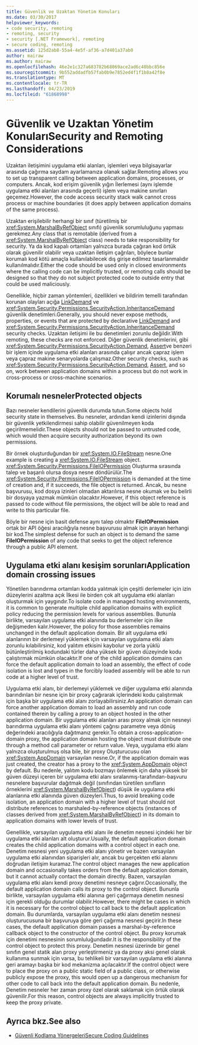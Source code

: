 ```yaml
---
title: Güvenlik ve Uzaktan Yönetim Konuları
ms.date: 03/30/2017
helpviewer_keywords:
- code security, remoting
- remoting, security
- security [.NET Framework], remoting
- secure coding, remoting
ms.assetid: 125d2ab8-55a4-4e5f-af36-a7d401a37ab0
author: mairaw
ms.author: mairaw
ms.openlocfilehash: 46e2e1c327a683782b68069ace2ad6c40bbc856e
ms.sourcegitcommit: 9b552addadfb57fab0b9e7852ed4f1f1b8a42f8e
ms.translationtype: MT
ms.contentlocale: tr-TR
ms.lasthandoff: 04/23/2019
ms.locfileid: "61868998"
---
```

# <a name="security-and-remoting-considerations"></a><span data-ttu-id="f73d1-102">Güvenlik ve Uzaktan Yönetim Konuları</span><span class="sxs-lookup"><span data-stu-id="f73d1-102">Security and Remoting Considerations</span></span>
<span data-ttu-id="f73d1-103">Uzaktan iletişimini uygulama etki alanları, işlemleri veya bilgisayarlar arasında çağırma saydam ayarlamanıza olanak sağlar.</span><span class="sxs-lookup"><span data-stu-id="f73d1-103">Remoting allows you to set up transparent calling between application domains, processes, or computers.</span></span> <span data-ttu-id="f73d1-104">Ancak, kod erişim güvenlik yığın İlerlemesi (aynı işlemde uygulama etki alanları arasında geçerli) işlem veya makine sınırları geçemez.</span><span class="sxs-lookup"><span data-stu-id="f73d1-104">However, the code access security stack walk cannot cross process or machine boundaries (it does apply between application domains of the same process).</span></span>  
  
 <span data-ttu-id="f73d1-105">Uzaktan erişilebilir herhangi bir sınıf (türetilmiş bir <xref:System.MarshalByRefObject> sınıfı) güvenlik sorumluluğunu yapması gerekmez.</span><span class="sxs-lookup"><span data-stu-id="f73d1-105">Any class that is remotable (derived from a <xref:System.MarshalByRefObject> class) needs to take responsibility for security.</span></span> <span data-ttu-id="f73d1-106">Ya da kod kapalı ortamları yalnızca burada çağıran kod örtük olarak güvenilir olabilir veya uzaktan iletişim çağrıları, böylece bunlar korumalı kod kötü amaçla kullanılabilecek dış girişe edilmez tasarlanmalıdır kullanılmalıdır.</span><span class="sxs-lookup"><span data-stu-id="f73d1-106">Either the code should be used only in closed environments where the calling code can be implicitly trusted, or remoting calls should be designed so that they do not subject protected code to outside entry that could be used maliciously.</span></span>  
  
 <span data-ttu-id="f73d1-107">Genellikle, hiçbir zaman yöntemleri, özellikleri ve bildirim temelli tarafından korunan olayları açığa [LinkDemand](../../../docs/framework/misc/link-demands.md) ve <xref:System.Security.Permissions.SecurityAction.InheritanceDemand> güvenlik denetimleri.</span><span class="sxs-lookup"><span data-stu-id="f73d1-107">Generally, you should never expose methods, properties, or events that are protected by declarative [LinkDemand](../../../docs/framework/misc/link-demands.md) and <xref:System.Security.Permissions.SecurityAction.InheritanceDemand> security checks.</span></span> <span data-ttu-id="f73d1-108">Uzaktan iletişimi ile bu denetimleri zorunlu değildir.</span><span class="sxs-lookup"><span data-stu-id="f73d1-108">With remoting, these checks are not enforced.</span></span> <span data-ttu-id="f73d1-109">Diğer güvenlik denetimlerini, gibi <xref:System.Security.Permissions.SecurityAction.Demand>, [Assert](../../../docs/framework/misc/using-the-assert-method.md)ve benzeri bir işlem içinde uygulama etki alanları arasında çalışır ancak çapraz işlem veya çapraz makine senaryolarda çalışmaz.</span><span class="sxs-lookup"><span data-stu-id="f73d1-109">Other security checks, such as <xref:System.Security.Permissions.SecurityAction.Demand>, [Assert](../../../docs/framework/misc/using-the-assert-method.md), and so on, work between application domains within a process but do not work in cross-process or cross-machine scenarios.</span></span>  
  
## <a name="protected-objects"></a><span data-ttu-id="f73d1-110">Korumalı nesneler</span><span class="sxs-lookup"><span data-stu-id="f73d1-110">Protected objects</span></span>  
 <span data-ttu-id="f73d1-111">Bazı nesneler kendilerini güvenlik durumda tutun.</span><span class="sxs-lookup"><span data-stu-id="f73d1-111">Some objects hold security state in themselves.</span></span> <span data-ttu-id="f73d1-112">Bu nesneler, ardından kendi izinlerini dışında bir güvenlik yetkilendirmesi sahip olabilir güvenilmeyen koda geçirilmemelidir.</span><span class="sxs-lookup"><span data-stu-id="f73d1-112">These objects should not be passed to untrusted code, which would then acquire security authorization beyond its own permissions.</span></span>  
  
 <span data-ttu-id="f73d1-113">Bir örnek oluşturduğundan bir <xref:System.IO.FileStream> nesne.</span><span class="sxs-lookup"><span data-stu-id="f73d1-113">One example is creating a <xref:System.IO.FileStream> object.</span></span> <span data-ttu-id="f73d1-114"><xref:System.Security.Permissions.FileIOPermission> Oluşturma sırasında talep ve başarılı olursa dosya nesne döndürülür.</span><span class="sxs-lookup"><span data-stu-id="f73d1-114">The <xref:System.Security.Permissions.FileIOPermission> is demanded at the time of creation and, if it succeeds, the file object is returned.</span></span> <span data-ttu-id="f73d1-115">Ancak, bu nesne başvurusu, kod dosya izinleri olmadan aktarılırsa nesne okumak ve bu belirli bir dosyaya yazmak mümkün olacaktır.</span><span class="sxs-lookup"><span data-stu-id="f73d1-115">However, if this object reference is passed to code without file permissions, the object will be able to read and write to this particular file.</span></span>  
  
 <span data-ttu-id="f73d1-116">Böyle bir nesne için basit defense aynı talep olmaktır **FileIOPermission** ortak bir API öğesi aracılığıyla nesne başvurusu almak için arayan herhangi bir kod.</span><span class="sxs-lookup"><span data-stu-id="f73d1-116">The simplest defense for such an object is to demand the same **FileIOPermission** of any code that seeks to get the object reference through a public API element.</span></span>  
  
## <a name="application-domain-crossing-issues"></a><span data-ttu-id="f73d1-117">Uygulama etki alanı kesişim sorunları</span><span class="sxs-lookup"><span data-stu-id="f73d1-117">Application domain crossing issues</span></span>  
 <span data-ttu-id="f73d1-118">Yönetilen barındırma ortamları kodda yalıtmak için çeşitli derlemeler için izin düzeylerini azaltma açık İlkesi ile birden çok alt uygulama etki alanları oluşturmak için yaygındır.</span><span class="sxs-lookup"><span data-stu-id="f73d1-118">To isolate code in managed hosting environments, it is common to generate multiple child application domains with explicit policy reducing the permission levels for various assemblies.</span></span> <span data-ttu-id="f73d1-119">Bununla birlikte, varsayılan uygulama etki alanında bu derlemeler için ilke değişmeden kalır.</span><span class="sxs-lookup"><span data-stu-id="f73d1-119">However, the policy for those assemblies remains unchanged in the default application domain.</span></span> <span data-ttu-id="f73d1-120">Bir alt uygulama etki alanlarının bir derlemeyi yüklemek için varsayılan uygulama etki alanı zorunlu kılabilirsiniz, kod yalıtım etkisini kaybolur ve zorla yüklü bütünleştirilmiş kodundaki türler daha yüksek bir güven düzeyinde kodu çalıştırmak mümkün olacaktır.</span><span class="sxs-lookup"><span data-stu-id="f73d1-120">If one of the child application domains can force the default application domain to load an assembly, the effect of code isolation is lost and types in the forcibly loaded assembly will be able to run code at a higher level of trust.</span></span>  
  
 <span data-ttu-id="f73d1-121">Uygulama etki alanı, bir derlemeyi yüklemek ve diğer uygulama etki alanında barındırılan bir nesne için bir proxy çağırarak içlerindeki kodu çalıştırmak için başka bir uygulama etki alanı zorlayabilirsiniz.</span><span class="sxs-lookup"><span data-stu-id="f73d1-121">An application domain can force another application domain to load an assembly and run code contained therein by calling a proxy to an object hosted in the other application domain.</span></span> <span data-ttu-id="f73d1-122">Bir uygulama etki alanları arası proxy almak için nesneyi barındırma uygulama etki alanı yöntemi çağrısı parametre veya dönüş değerindeki aracılığıyla dağıtmanız gerekir.</span><span class="sxs-lookup"><span data-stu-id="f73d1-122">To obtain a cross-application-domain proxy, the application domain hosting the object must distribute one through a method call parameter or return value.</span></span> <span data-ttu-id="f73d1-123">Veya, uygulama etki alanı yalnızca oluşturulmuş olsa bile, bir proxy Oluşturucusu olan <xref:System.AppDomain> varsayılan nesne.</span><span class="sxs-lookup"><span data-stu-id="f73d1-123">Or, if the application domain was just created, the creator has a proxy to the <xref:System.AppDomain> object by default.</span></span> <span data-ttu-id="f73d1-124">Bu nedenle, yalıtım kodu bozmayı önlemek için daha yüksek bir güven düzeyi içeren bir uygulama etki alanı sıralanmış-tarafından-başvuru nesnelere başvurular dağıtmak değil (sınıfından türetilen sınıfların örneklerini <xref:System.MarshalByRefObject>) düşük ile uygulama etki alanlarına etki alanında güven düzeyleri.</span><span class="sxs-lookup"><span data-stu-id="f73d1-124">Thus, to avoid breaking code isolation, an application domain with a higher level of trust should not distribute references to marshaled-by-reference objects (instances of classes derived from <xref:System.MarshalByRefObject>) in its domain to application domains with lower levels of trust.</span></span>  
  
 <span data-ttu-id="f73d1-125">Genellikle, varsayılan uygulama etki alanı ile denetim nesnesi içindeki her bir uygulama etki alanları alt oluşturur.</span><span class="sxs-lookup"><span data-stu-id="f73d1-125">Usually, the default application domain creates the child application domains with a control object in each one.</span></span> <span data-ttu-id="f73d1-126">Denetim nesnesi yeni uygulama etki alanı yönetir ve bazen varsayılan uygulama etki alanından siparişleri alır, ancak bu gerçekten etki alanını doğrudan iletişim kuramaz.</span><span class="sxs-lookup"><span data-stu-id="f73d1-126">The control object manages the new application domain and occasionally takes orders from the default application domain, but it cannot actually contact the domain directly.</span></span> <span data-ttu-id="f73d1-127">Bazen, varsayılan uygulama etki alanı kendi proxy denetimi nesneye çağırır.</span><span class="sxs-lookup"><span data-stu-id="f73d1-127">Occasionally, the default application domain calls its proxy to the control object.</span></span> <span data-ttu-id="f73d1-128">Bununla birlikte, varsayılan uygulama etki alanına geri çağırmaya denetim nesnesi için gerekli olduğu durumlar olabilir.</span><span class="sxs-lookup"><span data-stu-id="f73d1-128">However, there might be cases in which it is necessary for the control object to call back to the default application domain.</span></span> <span data-ttu-id="f73d1-129">Bu durumlarda, varsayılan uygulama etki alanı denetim nesnesi oluşturucusuna bir başvuruya göre geri çağırma nesnesi geçirir.</span><span class="sxs-lookup"><span data-stu-id="f73d1-129">In these cases, the default application domain passes a marshal-by-reference callback object to the constructor of the control object.</span></span> <span data-ttu-id="f73d1-130">Bu proxy korumak için denetimi nesnesinin sorumluluğundadır.</span><span class="sxs-lookup"><span data-stu-id="f73d1-130">It is the responsibility of the control object to protect this proxy.</span></span> <span data-ttu-id="f73d1-131">Denetim nesnesi üzerinde bir genel sınıfın genel statik alan proxy yerleştirmeniz ya da proxy aksi genel olarak kullanıma sunmak için varsa, bu tehlikeli bir varsayılan uygulama etki alanına geri aramayı başka bir kod mekanizma açılacaktır.</span><span class="sxs-lookup"><span data-stu-id="f73d1-131">If the control object were to place the proxy on a public static field of a public class, or otherwise publicly expose the proxy, this would open up a dangerous mechanism for other code to call back into the default application domain.</span></span> <span data-ttu-id="f73d1-132">Bu nedenle, Denetim nesneler her zaman proxy özel olarak saklamak için örtük olarak güvenilir.</span><span class="sxs-lookup"><span data-stu-id="f73d1-132">For this reason, control objects are always implicitly trusted to keep the proxy private.</span></span>  
  
## <a name="see-also"></a><span data-ttu-id="f73d1-133">Ayrıca bkz.</span><span class="sxs-lookup"><span data-stu-id="f73d1-133">See also</span></span>

- [<span data-ttu-id="f73d1-134">Güvenli Kodlama Yönergeleri</span><span class="sxs-lookup"><span data-stu-id="f73d1-134">Secure Coding Guidelines</span></span>](../../../docs/standard/security/secure-coding-guidelines.md)
